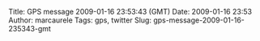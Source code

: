 Title: GPS message 2009-01-16 23:53:43 (GMT)
Date: 2009-01-16 23:53
Author: marcaurele
Tags: gps, twitter
Slug: gps-message-2009-01-16-235343-gmt

<!--break-->

<div class="gmap" id="gmap_20090116_155343">
</div>

